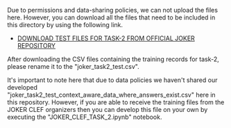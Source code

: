 Due to permissions and data-sharing policies, we can not upload the files here. However, you can download all the files that need to be included in this directory by using the following link.
- [DOWNLOAD TEST FILES FOR TASK-2 FROM OFFICIAL JOKER REPOSITORY](https://www.joker-project.com/clef-2022/EN/project)
 
After downloading the CSV files containing the training records for task-2, please rename it to the \"joker_task2_test.csv\".

It's important to note here that due to data policies we haven't shared our developed \"joker_task2_test_context_aware_data_where_answers_exist.csv\" here in this repository. However, if you are able to receive the training files from the JOKER CLEF organizers then you can develop this file on your own by executing the "JOKER_CLEF_TASK_2.ipynb" notebook.

